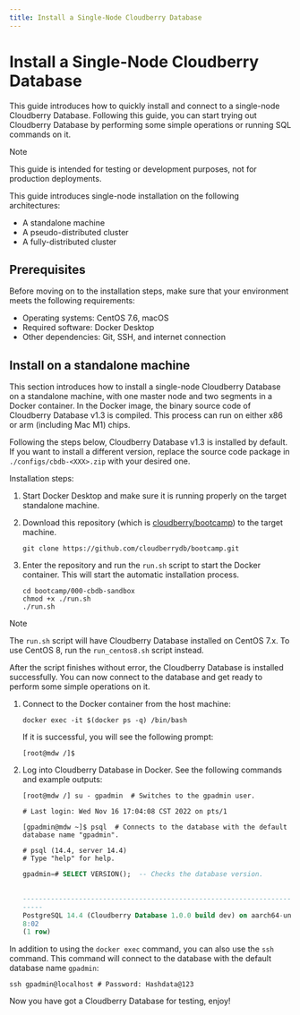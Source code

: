 ```yaml
---
title: Install a Single-Node Cloudberry Database
---
```


# Install a Single-Node Cloudberry Database

This guide introduces how to quickly install and connect to a single-node Cloudberry Database. Following this guide, you can start trying out Cloudberry Database by performing some simple operations or running SQL commands on it.

> [!NOTE]
> This guide is intended for testing or development purposes, not for production deployments.

This guide introduces single-node installation on the following architectures:

- A standalone machine
- A pseudo-distributed cluster
- A fully-distributed cluster

## Prerequisites

Before moving on to the installation steps, make sure that your environment meets the following requirements:

- Operating systems: CentOS 7.6, macOS
- Required software: Docker Desktop
- Other dependencies: Git, SSH, and internet connection

## Install on a standalone machine

This section introduces how to install a single-node Cloudberry Database on a standalone machine, with one master node and two segments in a Docker container. In the Docker image, the binary source code of Cloudberry Database v1.3 is compiled. This process can run on either x86 or arm (including Mac M1) chips.

Following the steps below, Cloudberry Database v1.3 is installed by default. If you want to install a different version, replace the source code package in `./configs/cbdb-<XXX>.zip` with your desired one.

Installation steps:

1. Start Docker Desktop and make sure it is running properly on the target standalone machine.

2. Download this repository (which is [cloudberry/bootcamp](https://github.com/cloudberrydb/bootcamp)) to the target machine.

    ```shell
    git clone https://github.com/cloudberrydb/bootcamp.git
    ```

3. Enter the repository and run the `run.sh` script to start the Docker container. This will start the automatic installation process.

    ```shell
    cd bootcamp/000-cbdb-sandbox
    chmod +x ./run.sh
    ./run.sh
    ```

> [!NOTE]
> The `run.sh` script will have Cloudberry Database installed on CentOS 7.x. To use CentOS 8, run the `run_centos8.sh` script instead.

After the script finishes without error, the Cloudberry Database is installed successfully. You can now connect to the database and get ready to perform some simple operations on it.

1. Connect to the Docker container from the host machine:

    ```shell
    docker exec -it $(docker ps -q) /bin/bash
    ```

    If it is successful, you will see the following prompt:

    ```shell
    [root@mdw /]$
    ```

2. Log into Cloudberry Database in Docker. See the following commands and example outputs:

    ```shell
    [root@mdw /] su - gpadmin  # Switches to the gpadmin user.

    # Last login: Wed Nov 16 17:04:08 CST 2022 on pts/1

    [gpadmin@mdw ~]$ psql  # Connects to the database with the default database name "gpadmin".

    # psql (14.4, server 14.4)
    # Type "help" for help.
    ```

    ```sql
    gpadmin=# SELECT VERSION();  -- Checks the database version.
                                                                                            version

    -----------------------------------------------------------------------------------------------------------------------------------------------------------------------------------
    -----
    PostgreSQL 14.4 (Cloudberry Database 1.0.0 build dev) on aarch64-unknown-linux-gnu, compiled by gcc (GCC) 10.2.1 20210130 (Red Hat 10.2.1-11), 64-bit compiled on Dec  1 2022 11:3
    8:02
    (1 row)
    ```

In addition to using the `docker exec` command, you can also use the `ssh` command. This command will connect to the database with the default database name `gpadmin`:

```shell
ssh gpadmin@localhost # Password: Hashdata@123
```

Now you have got a Cloudberry Database for testing, enjoy!

<!-- ## Pseudo-Distributed-Operation -->

<!-- ## Fully-Distributed-Operation -->
